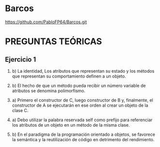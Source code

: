 # Barcos

https://github.com/PabloFP64/Barcos.git

# **PREGUNTAS TEÓRICAS**

## Ejercicio 1

1. b) La identidad, Los atributos que representan su estado y los métodos que representan su comportamiento definen a un objeto.

2. b) El hecho de que un método pueda recibir un número variable de atributos se denomina polimorfismo.

3. a) Primero el constructor de C, luego constructor de B y, finalmente, el constructor de A se ejecutarán en ese orden al crear un objeto de la clase C.

4. a) Debo utilizar la palabra reservada self como prefijo para referenciar los atributos de un objeto en un método de la misma clase.

5. b) En el paradigma de la programación orientado a objetos, se favorece la semántica y la reutilización de código en detrimento del rendimiento.
